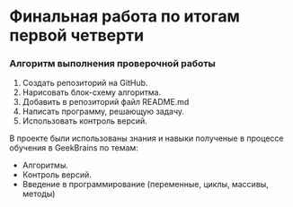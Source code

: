 # Финальная работа по итогам первой четверти

### Алгоритм выполнения проверочной работы

1. Создать репозиторий на GitHub.
2. Нарисовать блок-схему алгоритма.
3. Добавить в репозиторий файл README.md
4. Написать программу, решающую задачу.
5. Использовать контроль версий.

В проекте были использованы знания и навыки полученые в процессе обучения в GeekBrains по темам:  
* Алгоритмы.
* Контроль версий.
* Введение в программирование (переменные, циклы, массивы, методы)


